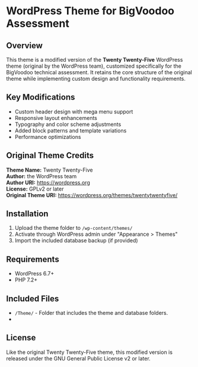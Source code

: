 # WordPress Theme for BigVoodoo Assessment

## Overview
This theme is a modified version of the **Twenty Twenty-Five** WordPress theme (original by the WordPress team), customized specifically for the BigVoodoo technical assessment. It retains the core structure of the original theme while implementing custom design and functionality requirements.

## Key Modifications
- Custom header design with mega menu support
- Responsive layout enhancements
- Typography and color scheme adjustments
- Added block patterns and template variations
- Performance optimizations

## Original Theme Credits
**Theme Name:** Twenty Twenty-Five  
**Author:** the WordPress team  
**Author URI:** https://wordpress.org  
**License:** GPLv2 or later  
**Original Theme URI:** https://wordpress.org/themes/twentytwentyfive/

## Installation
1. Upload the theme folder to `/wp-content/themes/`
2. Activate through WordPress admin under "Appearance > Themes"
3. Import the included database backup (if provided)

## Requirements
- WordPress 6.7+
- PHP 7.2+

## Included Files
- `/Theme/` - Folder that includes the theme and database folders.
- 
## License
Like the original Twenty Twenty-Five theme, this modified version is released under the GNU General Public License v2 or later.
